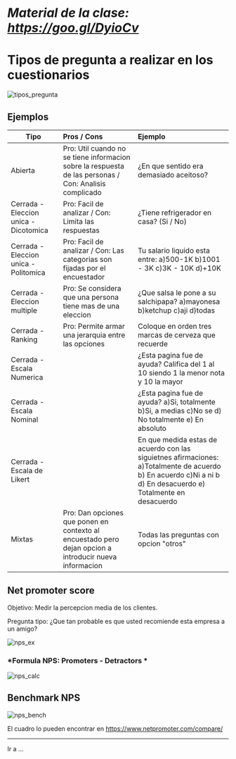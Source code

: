 # *Material de la clase: https://goo.gl/DyioCv*


# Tipos de pregunta a realizar en los cuestionarios

  ![tipos_pregunta]


## Ejemplos

| Tipo  | Pros / Cons   | Ejemplo   |
| ---- |:--- |:----- |
| Abierta | Pro: Util cuando no se tiene informacion sobre la respuesta de las personas / Con: Analisis complicado | ¿En que sentido era demasiado aceitoso? |
| Cerrada - Eleccion unica - Dicotomica | Pro: Facil de analizar / Con: Limita las respuestas | ¿Tiene refrigerador en casa? (Si / No) |
| Cerrada - Eleccion unica - Politomica | Pro: Facil de analizar / Con: Las categorias son fijadas por el encuestador | Tu salario liquido esta entre: a)500-1K b)1001 - 3K c)3K - 10K d)+10K |
| Cerrada - Eleccion multiple | Pro: Se considera que una persona tiene mas de una eleccion | ¿Que salsa le pone a su salchipapa? a)mayonesa b)ketchup c)aji d)todas |
| Cerrada - Ranking | Pro: Permite armar una jerarquia entre las opciones | Coloque en orden tres marcas de cerveza que recuerde |
| Cerrada - Escala Numerica |  | ¿Esta pagina fue de ayuda? Califica del 1 al 10 siendo 1 la menor nota y 10 la mayor |
| Cerrada - Escala Nominal |   | ¿Esta pagina fue de ayuda? a)Si, totalmente b)Si, a medias c)No se d) No totalmente e) En absoluto |
| Cerrada - Escala de Likert |   | En que medida estas de acuerdo con las siguietnes afirmaciones: a)Totalmente de acuerdo b) En acuerdo c)Ni a ni b d) En desacuerdo e) Totalmente en desacuerdo |
| Mixtas | Pro: Dan opciones que ponen en contexto al encuestado pero dejan opcion a introducir nueva informacion | Todas las preguntas con opcion "otros" |


## Net promoter score

Objetivo: Medir la percepcion media de los clientes.

Pregunta tipo: ¿Que tan probable es que usted recomiende esta empresa a un amigo?

  ![nps_ex]


### *Formula NPS: Promoters - Detractors *

  ![nps_calc]


## Benchmark NPS

  ![nps_bench]

El cuadro lo pueden encontrar en https://www.netpromoter.com/compare/




---
Ir a ...

[tipos_pregunta]: https://static.e-encuesta.com/wp-content/uploads/Esquema-2-Letra-negra-Fondo-Blanco-2.jpg
[nps_calc]: https://www.reviewtrackers.com/wp-content/uploads/net-promotor-score-in-brand-advocacy.jpg
[nps_bench]: https://www.netpromoter.com/wp-content/uploads/2016/06/2016-b2c-sps-sector-averages.jpg
[nps_ex]: https://cdn.smassets.net/wp-content/uploads/2015/assets/nps_template_question.png
